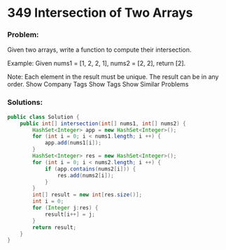 # 349 Intersection of Two Arrays

### Problem:

Given two arrays, write a function to compute their intersection.

Example:
Given nums1 = [1, 2, 2, 1], nums2 = [2, 2], return [2].

Note:
Each element in the result must be unique.
The result can be in any order.
Show Company Tags
Show Tags
Show Similar Problems


### Solutions:

```java
public class Solution {
    public int[] intersection(int[] nums1, int[] nums2) {
        HashSet<Integer> app = new HashSet<Integer>();
        for (int i = 0; i < nums1.length; i ++) {
            app.add(nums1[i]);
        }
        HashSet<Integer> res = new HashSet<Integer>();
        for (int i = 0; i < nums2.length; i ++) {
            if (app.contains(nums2[i])) {
                res.add(nums2[i]);
            }
        }
        int[] result = new int[res.size()];
        int i = 0;
        for (Integer j:res) {
            result[i++] = j;
        }
        return result;
    }
}
```

